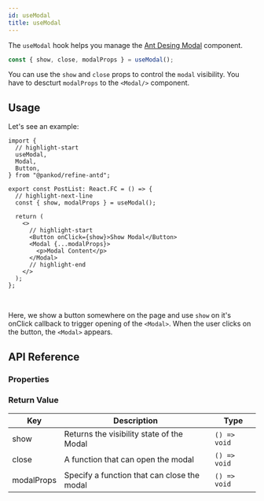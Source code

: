 ```yaml
---
id: useModal
title: useModal
---
```


The `useModal` hook helps you manage the [Ant Desing Modal](https://ant.design/components/modal) component.

```ts
const { show, close, modalProps } = useModal();
```

You can use the `show` and `close` props to control the `modal` visibility. You have to descturt `modalProps` to the `<Modal/>` component.

## Usage

Let's see an example:

```tsx title="src/pages/posts/list.tsx"
import {
  // highlight-start
  useModal,
  Modal,
  Button,
} from "@pankod/refine-antd";

export const PostList: React.FC = () => {
  // highlight-next-line
  const { show, modalProps } = useModal();

  return (
    <>
      // highlight-start
      <Button onClick={show}>Show Modal</Button>
      <Modal {...modalProps}>
        <p>Modal Content</p>
      </Modal>
      // highlight-end
    </>
  );
};
```

<br />

Here, we show a button somewhere on the page and use `show` on it's onClick callback to trigger opening of the `<Modal>`. When the user clicks on the button, the `<Modal>` appears.

## API Reference

### Properties

<PropsTable module="@pankod/refine-antd/useModal"  />

### Return Value

| Key        | Description                                 | Type         |
| ---------- | ------------------------------------------- | ------------ |
| show       | Returns the visibility state of the Modal   | `() => void` |
| close      | A function that can open the modal          | `() => void` |
| modalProps | Specify a function that can close the modal | `() => void` |

[modal]: https://ant.design/components/modal/#API
